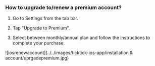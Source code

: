 ### How to upgrade to/renew a premium account?

1. Go to Settings from the tab bar.

2. Tap "Upgrade to Premium".

3. Select between monthly/annual plan and follow the instructions to complete your purchase.

![iosrenewaccount](../../images/ticktick-ios-app/installation & account/uprgadepremium.jpg)


